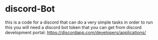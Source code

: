 # discord-Bot
this is a code for a discord that can do a very simple tasks
in order to run this you will need a discord bot token that you can get from discord development portal: https://discordapp.com/developers/applications/

